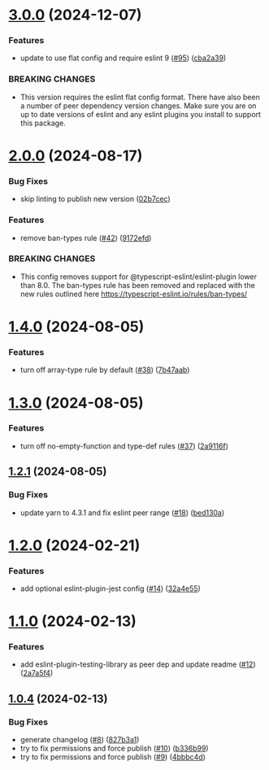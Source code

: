 # [3.0.0](https://github.com/imccausl/eslint-config/compare/v2.0.0...v3.0.0) (2024-12-07)


### Features

* update to use flat config and require eslint 9 ([#95](https://github.com/imccausl/eslint-config/issues/95)) ([cba2a39](https://github.com/imccausl/eslint-config/commit/cba2a391e756a0acd14d8bc729a4cbd37c808270))


### BREAKING CHANGES

* This version requires the eslint flat config format. There have also been a number of peer dependency version changes. Make sure you are on up to date versions of eslint and any eslint plugins you install to support this package.

# [2.0.0](https://github.com/imccausl/eslint-config/compare/v1.4.0...v2.0.0) (2024-08-17)


### Bug Fixes

* skip linting to publish new version ([02b7cec](https://github.com/imccausl/eslint-config/commit/02b7cecb7ce04020dfdff5c53382379a4ee50d8f))


### Features

* remove ban-types rule ([#42](https://github.com/imccausl/eslint-config/issues/42)) ([9172efd](https://github.com/imccausl/eslint-config/commit/9172efdf84233521d92f6043d32f93679570bc97))


### BREAKING CHANGES

* This config removes support for @typescript-eslint/eslint-plugin lower than 8.0. The ban-types rule has been removed and replaced with the new rules outlined here https://typescript-eslint.io/rules/ban-types/

# [1.4.0](https://github.com/imccausl/eslint-config/compare/v1.3.0...v1.4.0) (2024-08-05)


### Features

* turn off array-type rule by default ([#38](https://github.com/imccausl/eslint-config/issues/38)) ([7b47aab](https://github.com/imccausl/eslint-config/commit/7b47aab09ad906a1957264989ddc2d79890352e0))

# [1.3.0](https://github.com/imccausl/eslint-config/compare/v1.2.1...v1.3.0) (2024-08-05)


### Features

* turn off no-empty-function and type-def rules ([#37](https://github.com/imccausl/eslint-config/issues/37)) ([2a9116f](https://github.com/imccausl/eslint-config/commit/2a9116f4bce266f55056573ea6040b11800e53cf))

## [1.2.1](https://github.com/imccausl/eslint-config/compare/v1.2.0...v1.2.1) (2024-08-05)


### Bug Fixes

* update yarn to 4.3.1 and fix eslint peer range ([#18](https://github.com/imccausl/eslint-config/issues/18)) ([bed130a](https://github.com/imccausl/eslint-config/commit/bed130af0b3207af69bb284463840c86565adcfd))

# [1.2.0](https://github.com/imccausl/eslint-config/compare/v1.1.0...v1.2.0) (2024-02-21)


### Features

* add optional eslint-plugin-jest config ([#14](https://github.com/imccausl/eslint-config/issues/14)) ([32a4e55](https://github.com/imccausl/eslint-config/commit/32a4e5521b2a6baf201fdef5d4c99b71d97fb5b7))

# [1.1.0](https://github.com/imccausl/eslint-config/compare/v1.0.4...v1.1.0) (2024-02-13)


### Features

* add eslint-plugin-testing-library as peer dep and update readme ([#12](https://github.com/imccausl/eslint-config/issues/12)) ([2a7a5f4](https://github.com/imccausl/eslint-config/commit/2a7a5f45669c0fe45b503b060cc1f803480c7b63))

## [1.0.4](https://github.com/imccausl/eslint-config/compare/v1.0.3...v1.0.4) (2024-02-13)


### Bug Fixes

* generate changelog ([#8](https://github.com/imccausl/eslint-config/issues/8)) ([827b3a1](https://github.com/imccausl/eslint-config/commit/827b3a17a9d5b361bf188d7ca29e495d6c61886d))
* try to fix permissions and force publish ([#10](https://github.com/imccausl/eslint-config/issues/10)) ([b336b99](https://github.com/imccausl/eslint-config/commit/b336b99d3a2c18f074cf69d2612157e0959123f7))
* try to fix permissions and force publish ([#9](https://github.com/imccausl/eslint-config/issues/9)) ([4bbbc4d](https://github.com/imccausl/eslint-config/commit/4bbbc4d92f49370dd950d668000b2c570518eea2))
